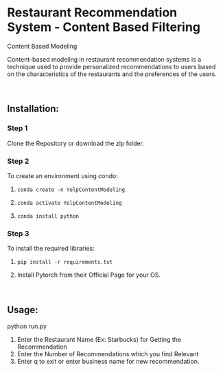 # Restaurant Recommendation System - Content Based Filtering

Content Based Modeling

Content-based modeling in restaurant recommendation systems is a technique used to provide personalized recommendations to users based on the characteristics of the restaurants and the preferences of the users.

<br>

## Installation:
### Step 1
Clone the Repository or download the zip folder. 

### Step 2
To create an environment using condo:

1. ```conda create -n YelpContentModeling```

2. ```conda activate YelpContentModeling```

3. ```conda install python```

### Step 3
To install the required libraries:

1. ```pip install -r requirements.txt```

2. Install Pytorch from their Official Page for your OS.

<br>

## Usage:

python run.py

1. Enter the Restaurant Name (Ex: Starbucks) for Getting the Recommendation
2. Enter the Number of Recommendations which you find Relevant
3. Enter q to exit or enter business name for new recommendation.

<br>

